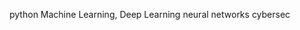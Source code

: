 python Machine Learning, Deep Learning neural networks
cybersec
<!---
FiliposCZ64/FiliposCZ64 is a ✨ special ✨ repository because its `README.md` (this file) appears on your GitHub profile.
You can click the Preview link to take a look at your changes.
--->
